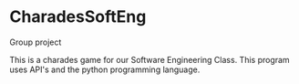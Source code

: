 # CharadesSoftEng
Group project

This is a charades game for our Software Engineering Class. This program uses API's and the python programming language. 
